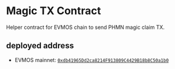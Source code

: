 # Magic TX Contract

Helper contract for EVMOS chain to send PHMN magic claim TX.

## deployed address

- EVMOS mainnet: [`0xdb41965Dd2ca8214F913809C4429B18b8C50a1b0`](https://evm.evmos.org/address/0xdb41965Dd2ca8214F913809C4429B18b8C50a1b0/contracts)
